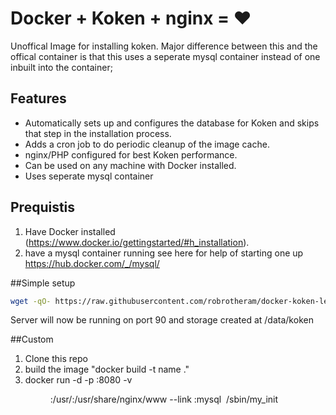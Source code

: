 # Docker + Koken + nginx = ♥

Unoffical Image for installing koken. Major difference between this and the offical container is that this uses a seperate mysql container instead of one inbuilt into the container;
## Features

* Automatically sets up and configures the database for Koken and skips that step in the installation process.
* Adds a cron job to do periodic cleanup of the image cache.
* nginx/PHP configured for best Koken performance.
* Can be used on any machine with Docker installed.
* Uses seperate mysql container 

## Prequistis
1. Have Docker installed (https://www.docker.io/gettingstarted/#h_installation).
2. have a mysql container running see here for help of starting one up https://hub.docker.com/_/mysql/

##Simple setup
~~~bash
wget -qO- https://raw.githubusercontent.com/robrotheram/docker-koken-lemp/master/create_koken.sh | sudo bash
~~~
Server will now be running on port 90 and storage created at /data/koken


##Custom

1. Clone this repo
2. build the image "docker build -t name ."
3. docker run -d  -p <port>:8080 -v <dir for koken>:/usr/:/usr/share/nginx/www --link <mysql container name>:mysql <image name>  /sbin/my_init


